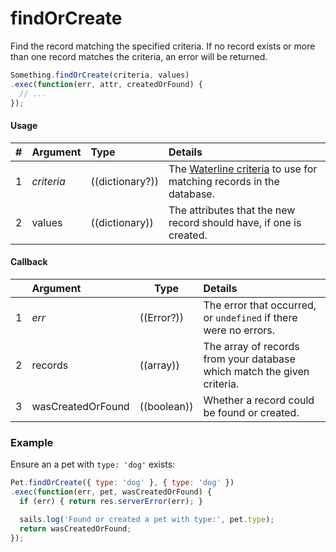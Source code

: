 # findOrCreate

Find the record matching the specified criteria. If no record exists or more than one record matches the criteria, an error will be returned.

```javascript
Something.findOrCreate(criteria, values)
.exec(function(err, attr, createdOrFound) {
  // ...
});
```


#### Usage

| # | Argument      | Type                  | Details    |
|---|---------------|:----------------------|:-----------|
| 1 | _criteria_    | ((dictionary?))       | The [Waterline criteria](http://sailsjs.com/documentation/concepts/models-and-orm/query-language) to use for matching records in the database.
| 2 |    values     | ((dictionary))                               | The attributes that the new record should have, if one is created.



#### Callback
|   |     Argument        | Type                | Details |
|---|:--------------------|---------------------|:---------------------------------------------------------------------------------|
| 1 |    _err_            | ((Error?))          | The error that occurred, or `undefined` if there were no errors.
| 2 |    records          | ((array))           | The array of records from your database which match the given criteria.
| 3 | wasCreatedOrFound   | ((boolean))         | Whether a record could be found or created.

### Example

Ensure an a pet with `type: 'dog'` exists:
```javascript
Pet.findOrCreate({ type: 'dog' }, { type: 'dog' })
.exec(function(err, pet, wasCreatedOrFound) {
  if (err) { return res.serverError(err); }

  sails.log('Found or created a pet with type:', pet.type);
  return wasCreatedOrFound;
});
```

<docmeta name="displayName" value=".findOrCreate()">
<docmeta name="pageType" value="method">
